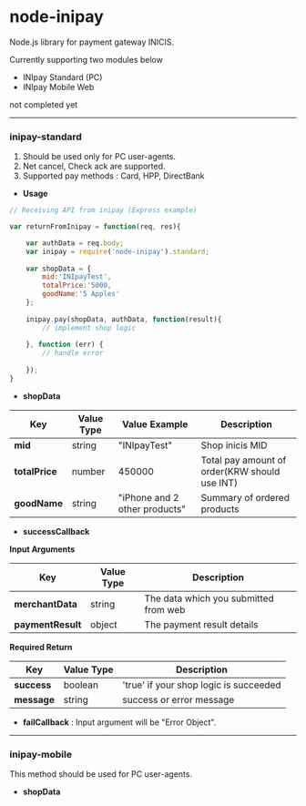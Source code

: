 # node-inipay

Node.js library for payment gateway INICIS.

Currently supporting two modules below
- INIpay Standard (PC)
- INIpay Mobile Web

not completed yet



----------------
### inipay-standard

1. Should be used only for PC user-agents.
2. Net cancel, Check ack are supported.
3. Supported pay methods : Card, HPP, DirectBank

- **Usage**

```javascript
// Receiving API from inipay (Express example)

var returnFromInipay = function(req, res){

    var authData = req.body; 
    var inipay = require('node-inipay').standard;
    
    var shopData = {
        mid:'INIpayTest',
        totalPrice:'5000,
        goodName:'5 Apples'
    };
    
    inipay.pay(shopData, authData, function(result){
        // implement shop logic
    
    }, function (err) {
        // handle error
    
    });
}
```
- **shopData**

Key | Value Type | Value Example | Description
------------ | ------------- | ------------- | -------------
**mid** | string | "INIpayTest" | Shop inicis MID
**totalPrice** | number | 450000 | Total pay amount of order(KRW should use INT)
**goodName** | string | "iPhone and 2 other products" | Summary of ordered products 


- **successCallback**

**Input Arguments**

Key | Value Type |  Description
------------ | ------------- | -------------
**merchantData** | string | The data which you submitted from web
**paymentResult** | object | The payment result details

**Required Return**

Key | Value Type |  Description
------------ | ------------- | -------------
**success** | boolean | 'true' if your shop logic is succeeded
**message** | string | success or error message


- **failCallback** : Input argument will be "Error Object". 

----------------
### inipay-mobile

This method should be used for PC user-agents.

- **shopData**
